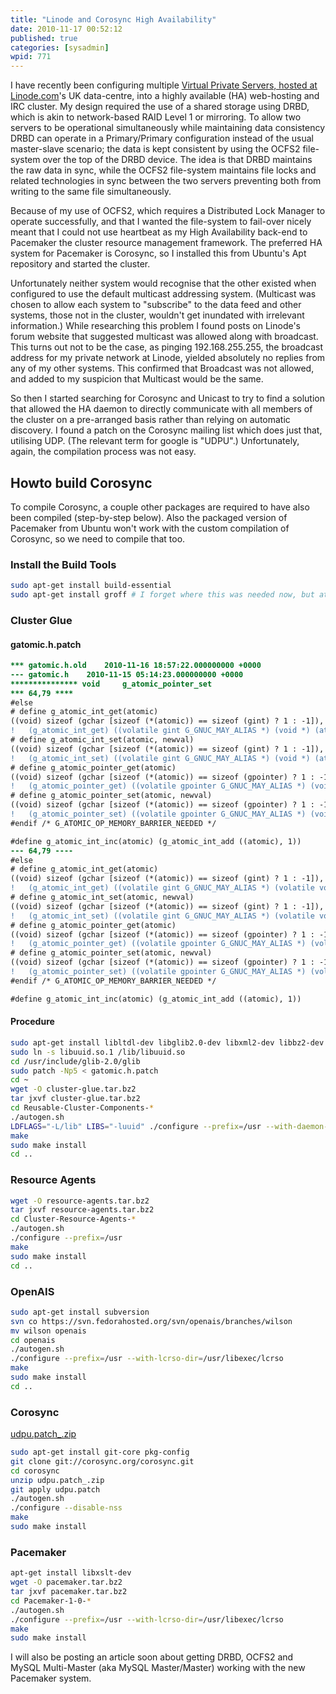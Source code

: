 ```yaml
---
title: "Linode and Corosync High Availability"
date: 2010-11-17 00:52:12
published: true
categories: [sysadmin]
wpid: 771
---
```


I have recently been configuring multiple [Virtual Private Servers, hosted at Linode.com](https://www.linode.com/?r=c56c84cd2209eca9eb13480f9d445fd90664c18e)'s UK data-centre, into a highly available (HA) web-hosting and IRC cluster. My design required the use of a shared storage using DRBD, which is akin to network-based RAID Level 1 or mirroring. To allow two servers to be operational simultaneously while maintaining data consistency DRBD can operate in a Primary/Primary configuration instead of the usual master-slave scenario; the data is kept consistent by using the OCFS2 file-system over the top of the DRBD device. The idea is that DRBD maintains the raw data in sync, while the OCFS2 file-system maintains file locks and related technologies in sync between the two servers preventing both from writing to the same file simultaneously.

Because of my use of OCFS2, which requires a Distributed Lock Manager to operate successfully, and that I wanted the file-system to fail-over nicely meant that I could not use heartbeat as my High Availability back-end to Pacemaker the cluster resource management framework. The preferred HA system for Pacemaker is Corosync, so I installed this from Ubuntu's Apt repository and started the cluster.

Unfortunately neither system would recognise that the other existed when configured to use the default multicast addressing system. (Multicast was chosen to allow each system to "subscribe" to the data feed and other systems, those not in the cluster, wouldn't get inundated with irrelevant information.) While researching this problem I found posts on Linode's forum website that suggested multicast was allowed along with broadcast. This turns out not to be the case, as pinging 192.168.255.255, the broadcast address for my private network at Linode, yielded absolutely no replies from any of my other systems. This confirmed that Broadcast was not allowed, and added to my suspicion that Multicast would be the same.

So then I started searching for Corosync and Unicast to try to find a solution that allowed the HA daemon to directly communicate with all members of the cluster on a pre-arranged basis rather than relying on automatic discovery. I found a patch on the Corosync mailing list which does just that, utilising UDP. (The relevant term for google is "UDPU".) Unfortunately, again, the compilation process was not easy.

Howto build Corosync
--------------------

To compile Corosync, a couple other packages are required to have also been compiled (step-by-step below). Also the packaged version of Pacemaker from Ubuntu won't work with the custom compilation of Corosync, so we need to compile that too.

### Install the Build Tools

```bash
sudo apt-get install build-essential
sudo apt-get install groff # I forget where this was needed now, but at some point it'll complain if you don't have it.
```

### Cluster Glue

#### gatomic.h.patch

```diff
*** gatomic.h.old    2010-11-16 18:57:22.000000000 +0000
--- gatomic.h    2010-11-15 05:14:23.000000000 +0000
*************** void     g_atomic_pointer_set
*** 64,79 ****
#else
# define g_atomic_int_get(atomic) 
((void) sizeof (gchar [sizeof (*(atomic)) == sizeof (gint) ? 1 : -1]), 
!   (g_atomic_int_get) ((volatile gint G_GNUC_MAY_ALIAS *) (void *) (atomic)))
# define g_atomic_int_set(atomic, newval) 
((void) sizeof (gchar [sizeof (*(atomic)) == sizeof (gint) ? 1 : -1]), 
!   (g_atomic_int_set) ((volatile gint G_GNUC_MAY_ALIAS *) (void *) (atomic), (newval)))
# define g_atomic_pointer_get(atomic) 
((void) sizeof (gchar [sizeof (*(atomic)) == sizeof (gpointer) ? 1 : -1]), 
!   (g_atomic_pointer_get) ((volatile gpointer G_GNUC_MAY_ALIAS *) (void *) (atomic)))
# define g_atomic_pointer_set(atomic, newval) 
((void) sizeof (gchar [sizeof (*(atomic)) == sizeof (gpointer) ? 1 : -1]), 
!   (g_atomic_pointer_set) ((volatile gpointer G_GNUC_MAY_ALIAS *) (void *) (atomic), (newval)))
#endif /* G_ATOMIC_OP_MEMORY_BARRIER_NEEDED */

#define g_atomic_int_inc(atomic) (g_atomic_int_add ((atomic), 1))
--- 64,79 ----
#else
# define g_atomic_int_get(atomic) 
((void) sizeof (gchar [sizeof (*(atomic)) == sizeof (gint) ? 1 : -1]), 
!   (g_atomic_int_get) ((volatile gint G_GNUC_MAY_ALIAS *) (volatile void *) (atomic)))
# define g_atomic_int_set(atomic, newval) 
((void) sizeof (gchar [sizeof (*(atomic)) == sizeof (gint) ? 1 : -1]), 
!   (g_atomic_int_set) ((volatile gint G_GNUC_MAY_ALIAS *) (volatile void *) (atomic), (newval)))
# define g_atomic_pointer_get(atomic) 
((void) sizeof (gchar [sizeof (*(atomic)) == sizeof (gpointer) ? 1 : -1]), 
!   (g_atomic_pointer_get) ((volatile gpointer G_GNUC_MAY_ALIAS *) (volatile void *) (atomic)))
# define g_atomic_pointer_set(atomic, newval) 
((void) sizeof (gchar [sizeof (*(atomic)) == sizeof (gpointer) ? 1 : -1]), 
!   (g_atomic_pointer_set) ((volatile gpointer G_GNUC_MAY_ALIAS *) (volatile void *) (atomic), (newval)))
#endif /* G_ATOMIC_OP_MEMORY_BARRIER_NEEDED */

#define g_atomic_int_inc(atomic) (g_atomic_int_add ((atomic), 1))
```

#### Procedure

```bash
sudo apt-get install libltdl-dev libglib2.0-dev libxml2-dev libbz2-dev intltool
sudo ln -s libuuid.so.1 /lib/libuuid.so
cd /usr/include/glib-2.0/glib
sudo patch -Np5 < gatomic.h.patch
cd ~
wget -O cluster-glue.tar.bz2
tar jxvf cluster-glue.tar.bz2
cd Reusable-Cluster-Components-*
./autogen.sh
LDFLAGS="-L/lib" LIBS="-luuid" ./configure --prefix=/usr --with-daemon-user=hacluster --with-daemon-group=haclient
make
sudo make install
cd ..
```

### Resource Agents

```bash
wget -O resource-agents.tar.bz2
tar jxvf resource-agents.tar.bz2
cd Cluster-Resource-Agents-*
./autogen.sh
./configure --prefix=/usr
make
sudo make install
cd ..
```

### OpenAIS

```bash
sudo apt-get install subversion
svn co https://svn.fedorahosted.org/svn/openais/branches/wilson
mv wilson openais
cd openais
./autogen.sh
./configure --prefix=/usr --with-lcrso-dir=/usr/libexec/lcrso
make
sudo make install
cd ..
```

### Corosync

[udpu.patch_.zip](/blog/linode-and-corosync-high-availability/files/udpu.patch_.zip)

```bash
sudo apt-get install git-core pkg-config
git clone git://corosync.org/corosync.git
cd corosync
unzip udpu.patch_.zip
git apply udpu.patch
./autogen.sh
./configure --disable-nss
make
sudo make install
```

### Pacemaker

```bash
apt-get install libxslt-dev
wget -O pacemaker.tar.bz2
tar jxvf pacemaker.tar.bz2
cd Pacemaker-1-0-*
./autogen.sh
./configure --prefix=/usr --with-lcrso-dir=/usr/libexec/lcrso
make
sudo make install
```

I will also be posting an article soon about getting DRBD, OCFS2 and MySQL Multi-Master (aka MySQL Master/Master) working with the new Pacemaker system.